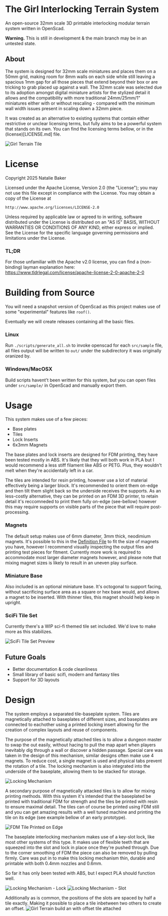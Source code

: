 # The Girl Interlocking Terrain System

An open-source 32mm scale 3D printable interlocking modular terrain system written in OpenScad.

**Warning.** This is still in development & the main branch may be in an untested state.

## About 

The system is designed for 32mm scale miniatures and places them on a 50mm grid, making room for 8mm walls on each side while still leaving a spacious 1mm gap for all those pieces that extend beyond their box or are tricking to grab placed up against a wall. The 32mm scale was selected due to its adoption amongst digital miniature artists for the stylized detail it allows and the compatibility with more traditional 24mm/25mm/1" miniatures either with or without rescaling - compared with the minimum wall width issues present in scaling down a 32mm piece.

It was created as an alternative to existing systems that contain either restrictive or unclear licensing terms, but fully aims to be a powerful system that stands on its own. You can find the licensing terms bellow, or in the (license)[LICENSE.md] file.

![Girl Terrain Tile](/media/tile_offset.jpg "Girl Terrain Tile")

# License 

Copyright 2025 Natalie Baker

Licensed under the Apache License, Version 2.0 (the "License");
you may not use this file except in compliance with the License.
You may obtain a copy of the License at

    http://www.apache.org/licenses/LICENSE-2.0

Unless required by applicable law or agreed to in writing, software
distributed under the License is distributed on an "AS IS" BASIS,
WITHOUT WARRANTIES OR CONDITIONS OF ANY KIND, either express or implied.
See the License for the specific language governing permissions and
limitations under the License.

### TL;DR

For those unfamiliar with the Apache v2.0 license, you can
find a (non-binding) layman explanation here:
https://www.tldrlegal.com/license/apache-license-2-0-apache-2-0

# Building from Source

You will need a snapshot version of OpenScad as this project
makes use of some "experimental" features like `roof()`.

Eventually we will create releases containing all the basic
files.

### Linux

Run `./scripts/generate_all.sh` to invoke openscad for each
`src/sample` file, all files output will be written to `out/`
under the subdirectory it was originally oranized by.

### Windows/MacOSX

Build scripts havent't been written for this system, but you
can open files under `src/sample/` in OpenScad and manually
export them.

# Usage

This system makes use of a few pieces:
- Base plates
- Tiles
- Lock Inserts
- 6x3mm Magnets 

The base plates and lock inserts are designed for FDM printing, they have been tested mostly in ABS. It's likely that they will both work in PLA but I would recommend a less stiff filament like ABS or PETG. Plus, they wouldn't melt when they're accidentally left in a car.

The tiles are intended for resin printing, however use a lot of material effectively being a larger block. It's recommended to orient them on-edge and then tilt them slight back so the underside receives the supports. As an less-costly alternative, they can be printed on an FDM 3D printer, to retain detail it's reccomneded to print them fully on-edge (see-bellow) however this may require supports on visible parts of the piece that will require post-processing.

### Magnets

The default setup makes use of 6mm diameter, 3mm thick, neodimium magnets. 
It's possible to this in the [Definition File](/src/girl/girl_common.scad) 
to fit the size of magnets you have, however I recommend visually inspecting
the output files and printing test pieces for fitment. Currently more work
is required to accommodate most larger diameter magnets however, and please
note that mixing magnet sizes is likely to result in an uneven play surface.

### Miniature Base

Also included is an optional miniature base. It's octogonal to support
facing, without sacrificing surface area as a square or hex base would,
and allows a magnet to be inserted. With thinner tiles, this magnet
should help keep in upright.

### SciFi Tile Set

Currently there's a WIP sci-fi themed tile set included. We'd love to
make more as this stabilizes.

![SciFi Tile Set Preview](/media/25_09_25_scifi_wip.png "A scifi tile set with grates and pipes in the wall")

## Future Goals 
- Better documentation & code cleanliness
- Small library of basic scifi, modern and fantasy tiles
- Support for 3D layouts

# Design

The system employs a separated tile-baseplate system. Tiles
are magnetically attached to baseplates of different sizes,
and baseplates are connected to eachother using a printed
locking insert allowing for the creation of complex layouts
and reuse of components. 

The purpose of the magnetically attached tiles is to allow a
dungeon master to swap the out easily, without hacing to pull
the map apart when players inevitably dig through a wall or
discover a hidden passage. Special care was taken in the design
of this mechanism, similar designs often make use 4 magnets. To
reduce cost, a single magnet is used and physical tabs prevent
the rotation of a tile. The locking mechanism is also integrated
into the underside of the baseplate, allowing them to be stacked
for storage.

![Locking Mechanism](/media/25_09_25_magnetic_lock.png "Locking Mechanism")

A secondary purpose of magnetically attacked tiles is to allow
for mixing printing methods. With this system it's intended that
the baseplated be printed with traditional FDM for strength and
the tiles be printed with resin to ensure maximal detail. The
tiles can of course be printed using FDM still and you can get
amazing results with a well tuned machine and printing the tile
on its edge (see example bellow of an early prototype).

![FDM Tile Printed on Edge](/media/z_terrain.jpg "FDM Tile Printed on Edge")

The baseplate interlocking mechanism makes use of a key-slot lock,
like most other systems of this type. It makes use of flexible teeth
that are squeezed into the slot and lock in place once they're pushed
through. Due to the corner smoothing of FDM the piece can also be
removed by pulling firmly. Care was put in to make this locking mechanism
thin, durable and printable with both 0.4mm nozzles and 0.6mm.

So far it has only been tested with ABS, but I expect PLA should function well.

![Locking Mechanism - Lock](/media/25_09_25_lock.png "Locking Mechanism - Lock")
![Locking Mechanism - Slot](/media/25_09_25_lock_slot.png "Locking Mechanism - Slot")

Additionally as is common, the positions of the slots are spaced by half a tile exactly. Making it possible to place a tile inbetween two others to create an offset.
![Girl Terrain build an with offset tile attached](/media/tile_offset.jpg "Girl Terrain Tile with an offset")

